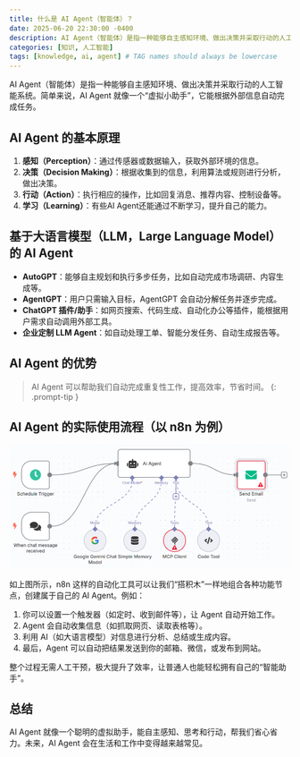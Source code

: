 ```yaml
---
title: 什么是 AI Agent（智能体）？
date: 2025-06-20 22:30:00 -0400
description: AI Agent（智能体）是指一种能够自主感知环境、做出决策并采取行动的人工智能系统。简单来说，AI Agent 就像一个“虚拟小助手”，它能根据外部信息自动完成任务。
categories: [知识, 人工智能]
tags: [knowledge, ai, agent] # TAG names should always be lowercase
---
```


AI Agent（智能体）是指一种能够自主感知环境、做出决策并采取行动的人工智能系统。简单来说，AI Agent 就像一个“虚拟小助手”，它能根据外部信息自动完成任务。

## AI Agent 的基本原理

1. **感知（Perception）**：通过传感器或数据输入，获取外部环境的信息。
2. **决策（Decision Making）**：根据收集到的信息，利用算法或规则进行分析，做出决策。
3. **行动（Action）**：执行相应的操作，比如回复消息、推荐内容、控制设备等。
4. **学习（Learning）**：有些AI Agent还能通过不断学习，提升自己的能力。

## 基于大语言模型（LLM，Large Language Model）的 AI Agent

- **AutoGPT**：能够自主规划和执行多步任务，比如自动完成市场调研、内容生成等。
- **AgentGPT**：用户只需输入目标，AgentGPT 会自动分解任务并逐步完成。
- **ChatGPT 插件/助手**：如网页搜索、代码生成、自动化办公等插件，能根据用户需求自动调用外部工具。
- **企业定制 LLM Agent**：如自动处理工单、智能分发任务、自动生成报告等。

## AI Agent 的优势

> AI Agent 可以帮助我们自动完成重复性工作，提高效率，节省时间。
{: .prompt-tip }

## AI Agent 的实际使用流程（以 n8n 为例）

![n8n AI Agent 工作流程示意图](/assets/images/20250620/n8n-workflow-ai-agent.png)

如上图所示，n8n 这样的自动化工具可以让我们“搭积木”一样地组合各种功能节点，创建属于自己的 AI Agent。例如：

1. 你可以设置一个触发器（如定时、收到邮件等），让 Agent 自动开始工作。
2. Agent 会自动收集信息（如抓取网页、读取表格等）。
3. 利用 AI（如大语言模型）对信息进行分析、总结或生成内容。
4. 最后，Agent 可以自动把结果发送到你的邮箱、微信，或发布到网站。

整个过程无需人工干预，极大提升了效率，让普通人也能轻松拥有自己的“智能助手”。

## 总结

AI Agent 就像一个聪明的虚拟助手，能自主感知、思考和行动，帮我们省心省力。未来，AI Agent 会在生活和工作中变得越来越常见。
